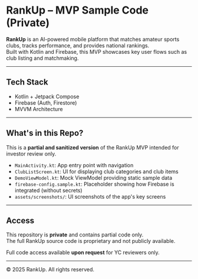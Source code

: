 # RankUp – MVP Sample Code (Private)

**RankUp** is an AI-powered mobile platform that matches amateur sports clubs, tracks performance, and provides national rankings.  
Built with Kotlin and Firebase, this MVP showcases key user flows such as club listing and matchmaking.

-------------

## Tech Stack
- Kotlin + Jetpack Compose
- Firebase (Auth, Firestore)
- MVVM Architecture

-------------

## What's in this Repo?
This is a **partial and sanitized version** of the RankUp MVP intended for investor review only.

- `MainActivity.kt`: App entry point with navigation
- `ClubListScreen.kt`: UI for displaying club categories and club items
- `DemoViewModel.kt`: Mock ViewModel providing static sample data
- `firebase-config.sample.kt`: Placeholder showing how Firebase is integrated (without secrets)
- `assets/screenshots/`: UI screenshots of the app's key screens

-------------

## Access
This repository is **private** and contains partial code only.  
The full RankUp source code is proprietary and not publicly available.

Full code access available **upon request** for YC reviewers only.

-------------

© 2025 RankUp. All rights reserved.
